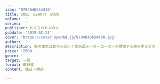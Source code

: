 ```yaml
---
isbn: '9784040654430'
title: KOSE　BEAUTY　BOOK
volume: ''
series: ''
publisher: ＫＡＤＯＫＡＷＡ
pubdate: '2019-02-21'
cover: 'https://cover.openbd.jp/9784040654430.jpg'
author: ''
description: 美の根本は変わらない！化粧品メーカーコーセーが提案する美の手ほどき
price: '2500'
genre: ''
target: 一般
format: 単行本
content: 諸芸・娯楽

---
```

